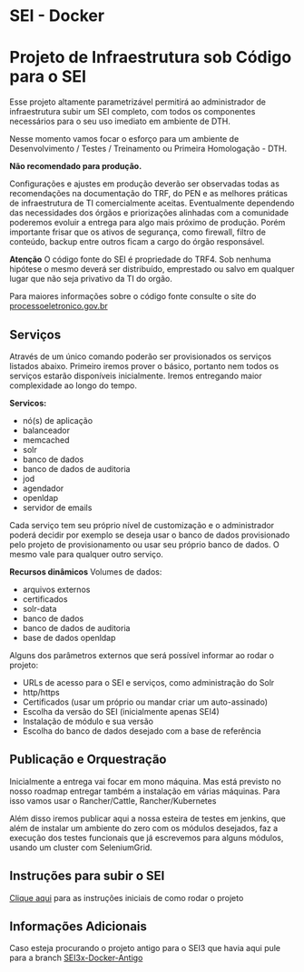 # SEI - Docker


# Projeto de Infraestrutura sob Código para o SEI

Esse projeto altamente parametrizável permitirá ao administrador de infraestrutura subir um SEI completo, com todos os componentes necessários para o seu uso imediato em ambiente de DTH.

Nesse momento vamos focar o esforço para um ambiente de Desenvolvimento / Testes / Treinamento ou Primeira Homologação - DTH. 

**Não recomendado para produção.** 

Configurações e ajustes em produção deverão ser observadas todas as recomendações na documentação do TRF, do PEN e as melhores práticas de infraestrutura de TI comercialmente aceitas. Eventualmente dependendo das necessidades dos órgãos e priorizações alinhadas com a comunidade poderemos evoluir a entrega para algo mais próximo de produção. Porém importante frisar que os ativos de segurança, como firewall, filtro de conteúdo, backup entre outros ficam a cargo do órgão responsável. 

**Atenção** 
O código fonte do SEI é propriedade do TRF4. Sob nenhuma hipótese o mesmo deverá ser distribuído, emprestado ou salvo em qualquer lugar que não seja privativo da TI do orgão.

Para maiores informações sobre o código fonte consulte o site do [processoeletronico.gov.br](http://processoeletronico.gov.br)

## Serviços

Através de um único comando poderão ser provisionados os serviços listados abaixo. Primeiro iremos prover o básico, portanto nem todos os serviços estarão disponíveis inicialmente. Iremos entregando maior complexidade ao longo do tempo.

**Servicos:**
- nó(s) de aplicação
- balanceador
- memcached
- solr
- banco de dados
- banco de dados de auditoria
- jod
- agendador
- openldap
- servidor de emails


Cada serviço tem seu próprio nível de customização e o administrador poderá decidir por exemplo se deseja usar o banco de dados provisionado pelo projeto de provisionamento ou usar seu próprio banco de dados.
O mesmo vale para qualquer outro serviço.

**Recursos dinâmicos**
Volumes de dados: 
- arquivos externos
- certificados
- solr-data
- banco de dados
- banco de dados de auditoria
- base de dados openldap

Alguns dos parâmetros externos que será possível informar ao rodar o projeto:

- URLs de acesso para o SEI e serviços, como administração do Solr
- http/https
- Certificados (usar um próprio ou mandar criar um auto-assinado)
- Escolha da versão do SEI (inicialmente apenas SEI4)
- Instalação de módulo e sua versão
- Escolha do banco de dados desejado com a base de referência

## Publicação e Orquestração

Inicialmente a entrega vai focar em mono máquina. Mas está previsto no nosso roadmap entregar também a instalação em várias máquinas. Para isso vamos usar o Rancher/Cattle, Rancher/Kubernetes 

Além disso iremos publicar aqui a nossa esteira de testes em jenkins, que além de instalar um ambiente do zero com os módulos desejados, faz a execução dos testes funcionais que já escrevemos para alguns módulos, usando um cluster com SeleniumGrid.

## Instruções para subir o SEI

[Clique aqui](Instrucoes.md) para as instruções iniciais de como rodar o projeto

## Informações Adicionais
Caso esteja procurando o projeto antigo para o SEI3 que havia aqui pule para a branch [SEI3x-Docker-Antigo](https://github.com/spbgovbr/sei-docker/tree/SEI3x-Docker-Antigo)